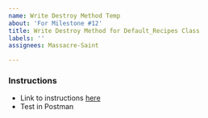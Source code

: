 ```yaml
---
name: Write Destroy Method Temp
about: 'For Milestone #12'
title: Write Destroy Method for Default_Recipes Class
labels: ''
assignees: Massacre-Saint

---
```


### Instructions
 - Link to instructions [here](https://github.com/nashville-software-school/bangazon-llc/blob/cohort-e19/book-2-levelup/chapters/LU_DESTROY.md)
 - Test in Postman
